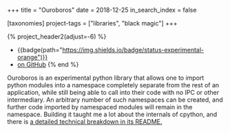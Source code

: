+++
title = "Ouroboros"
date = 2018-12-25
in_search_index = false

[taxonomies]
project-tags = ["libraries", "black magic"]
+++

{% project_header2(adjust=-6) %}
- {{badge(path="https://img.shields.io/badge/status-experimental-orange")}}
- [on GitHub](https://github.com/AlphaModder/Ouroboros)
{% end %}

Ouroboros is an experimental python library that allows one to import python modules into a namespace completely separate from the rest of an application, while still being able to call into their code with no IPC or other intermediary. An arbitrary number of such namespaces can be created, and further code imported by namespaced modules will remain in the namespace. Building it taught me a lot about the internals of cpython, and there is [a detailed technical breakdown in its README.](https://github.com/AlphaModder/Ouroboros/blob/master/README.md)